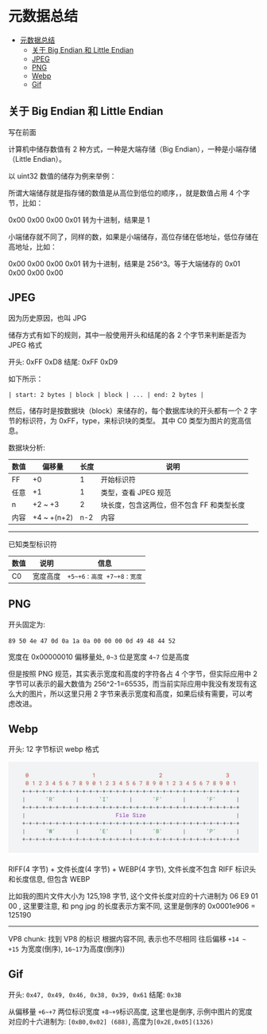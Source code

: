 # 元数据总结

- [元数据总结](#元数据总结)
  - [关于 Big Endian 和 Little Endian](#关于-big-endian-和-little-endian)
  - [JPEG](#jpeg)
  - [PNG](#png)
  - [Webp](#webp)
  - [Gif](#gif)

## 关于 Big Endian 和 Little Endian

写在前面

计算机中储存数值有 2 种方式，一种是大端存储（Big Endian），一种是小端存储（Little Endian）。

以 uint32 数值的储存为例来举例：

所谓大端储存就是指存储的数值是从高位到低位的顺序，，就是数值占用 4 个字节，比如：

0x00 0x00 0x00 0x01 转为十进制，结果是 1

小端储存就不同了，同样的数，如果是小端储存，高位存储在低地址，低位存储在高地址，比如：

0x00 0x00 0x00 0x01 转为十进制，结果是 256^3。等于大端储存的 0x01 0x00 0x00 0x00

## JPEG

因为历史原因，也叫 JPG

储存方式有如下的规则，其中一般使用开头和结尾的各 2 个字节来判断是否为 JPEG 格式

开头: 0xFF 0xD8
结尾: 0xFF 0xD9

如下所示：

```tree
| start: 2 bytes | block | block | ... | end: 2 bytes |
```

然后，储存时是按数据块（block）来储存的，每个数据库块的开头都有一个 2 字节的标识符，为 0xFF，type，来标识块的类型。
其中 C0 类型为图片的宽高信息。

数据块分析:

| 数值 | 偏移量      | 长度 | 说明                                       |
| ---- | ----------- | ---- | ------------------------------------------ |
| FF   | +0          | 1    | 开始标识符                                 |
| 任意 | +1          | 1    | 类型，查看 JPEG 规范                       |
| n    | +2 ~ +3     | 2    | 块长度，包含这两位，但不包含 FF 和类型长度 |
| 内容 | +4 ~ +(n+2) | n-2  | 内容                                       |

---

已知类型标识符

| 数值 | 说明     | 信息                      |
| ---- | -------- | ------------------------- |
| C0   | 宽度高度 | `+5~+6：高度 +7~+8：宽度` |

## PNG

开头固定为:

`89 50 4e 47 0d 0a 1a 0a 00 00 00 0d 49 48 44 52`

宽度在 0x00000010 偏移量处, `0~3` 位是宽度 `4~7` 位是高度

但是按照 PNG 规范，其实表示宽度和高度的字符各占 4 个字节，但实际应用中 2 字节可以表示的最大数值为 256^2-1=65535，而当前实际应用中我没有发现有这么大的图片，所以这里只用 2 字节来表示宽度和高度，如果后续有需要，可以考虑改进。

## Webp

开头: 12 字节标识 webp 格式

![20190920150556.png](https://raw.githubusercontent.com/kikt-blog/image/master/img/20190920150556.png)

RIFF(4 字节) + 文件长度(4 字节) + WEBP(4 字节), 文件长度不包含 RIFF 标识头和长度信息, 但包含 WEBP

比如我的图片文件大小为 125,198 字节, 这个文件长度对应的十六进制为 06 E9 01 00 , 这里要注意, 和 png jpg 的长度表示方案不同, 这里是倒序的 0x0001e906 = 125190

---

VP8 chunk: 找到 VP8 的标识 根据内容不同, 表示也不尽相同
往后偏移 `+14 ~ +15` 为宽度(倒序), `16~17`为高度(倒序))

## Gif

开头: `0x47, 0x49, 0x46, 0x38, 0x39, 0x61`
结尾: `0x3B`

从偏移量 `+6~+7` 两位标识宽度 `+8~+9`标识高度, 这里也是倒序, 示例中图片的宽度对应的十六进制为: `[0xB0,0x02] (688)`, 高度为`[0x2E,0x05](1326)`
